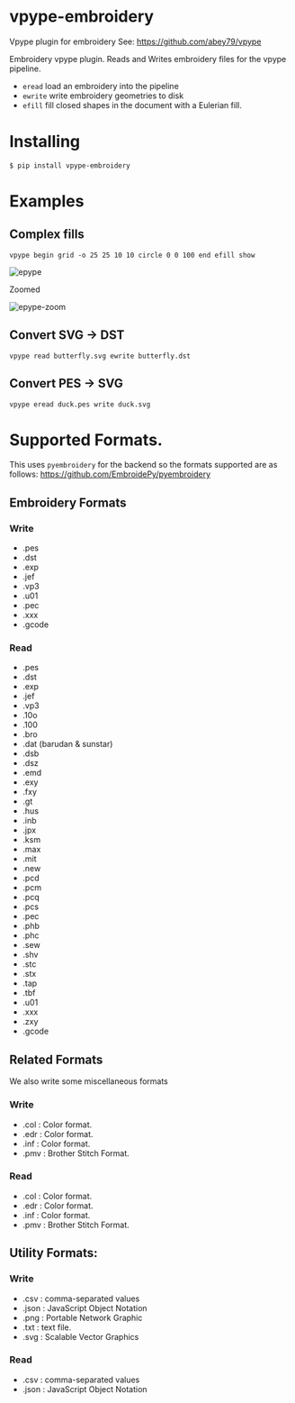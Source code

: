 # vpype-embroidery
Vpype plugin for embroidery
See: https://github.com/abey79/vpype


Embroidery vpype plugin. Reads and Writes embroidery files for the vpype pipeline.

* `eread` load an embroidery into the pipeline
* `ewrite` write embroidery geometries to disk
* `efill` fill closed shapes in the document with a Eulerian fill.


# Installing
`$ pip install vpype-embroidery`

# Examples

## Complex fills

`vpype begin grid -o 25 25 10 10 circle 0 0 100 end efill show`

![epype](https://user-images.githubusercontent.com/3302478/101284648-fe3d0a00-3795-11eb-8a3b-5f340624195d.png)

Zoomed

![epype-zoom](https://user-images.githubusercontent.com/3302478/101285367-9a1c4500-3799-11eb-9695-f1c51b7ff840.png)

## Convert SVG -> DST

`vpype read butterfly.svg ewrite butterfly.dst`

## Convert PES -> SVG

`vpype eread duck.pes write duck.svg`


# Supported Formats.

This uses `pyembroidery` for the backend so the formats supported are as follows:
https://github.com/EmbroidePy/pyembroidery

## Embroidery Formats
### Write

* .pes
* .dst
* .exp
* .jef
* .vp3
* .u01
* .pec
* .xxx
* .gcode

### Read
* .pes
* .dst
* .exp
* .jef
* .vp3
* .10o
* .100
* .bro
* .dat (barudan & sunstar)
* .dsb
* .dsz
* .emd
* .exy
* .fxy
* .gt
* .hus
* .inb
* .jpx
* .ksm
* .max
* .mit
* .new
* .pcd
* .pcm
* .pcq
* .pcs
* .pec
* .phb
* .phc
* .sew
* .shv
* .stc
* .stx
* .tap
* .tbf
* .u01
* .xxx
* .zxy
* .gcode

## Related Formats

We also write some miscellaneous formats

### Write
* .col : Color format.
* .edr : Color format.
* .inf : Color format.
* .pmv : Brother Stitch Format.

### Read
* .col : Color format.
* .edr : Color format.
* .inf : Color format.
* .pmv : Brother Stitch Format.

## Utility Formats:

### Write
* .csv : comma-separated values
* .json : JavaScript Object Notation
* .png : Portable Network Graphic
* .txt : text file.
* .svg : Scalable Vector Graphics

### Read
* .csv : comma-separated values
* .json : JavaScript Object Notation
